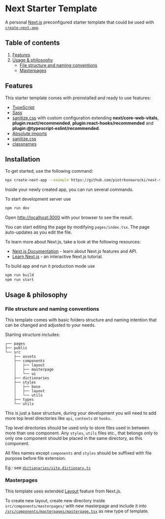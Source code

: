 # Next Starter Template
A personal [Next.js](https://nextjs.org/) preconfigured starter template that could be used with [`create-next-app`](https://github.com/vercel/next.js/tree/canary/packages/create-next-app).

## Table of contents
1. [Features](#features)
2. [Usage & philosophy](#usage--philosophy)
    * [File structure and naming conventions](#file-structure-and-naming-conventions)
    * [Masterpages](#masterpages)

## Features
This starter template comes with preinstalled and ready to use features:
* [TypeScript](https://github.com/microsoft/TypeScript)
* [Sass](https://github.com/sass/sass)
* [sanitize.css](https://github.com/eslint/eslint) with custom configuration extending **next/core-web-vitals**, **plugin:react/recommended**, **plugin:react-hooks/recommended** and **plugin:@typescript-eslint/recommended**.
* [Absolute imports](https://nextjs.org/docs/advanced-features/module-path-aliases)
* [sanitize.css](https://github.com/csstools/sanitize.css)
* [classnames](https://github.com/JedWatson/classnames)

## Installation
To get started, use the following command:
```bash
npx create-next-app --example https://github.com/piotrkonowrocki/next-starter-template
```

Inside your newly created app, you can run several commands.

To start development server use
```bash
npm run dev
```

Open [http://localhost:3000](http://localhost:3000) with your browser to see the result.

You can start editing the page by modifying `pages/index.tsx`. The page auto-updates as you edit the file.

To learn more about Next.js, take a look at the following resources:

- [Next.js Documentation](https://nextjs.org/docs) - learn about Next.js features and API.
- [Learn Next.js](https://nextjs.org/learn) - an interactive Next.js tutorial.

To build app and run it production mode use
```bash
npm run build
npm run start
```


## Usage & philosophy

### File structure and naming conventions
This template comes with basic folders structure and naming intention that can be changed and adjusted to your needs.

Starting structure includes:
```
┌── pages
├── public
└── src
    ├── assets
    ├── components
    │   ├── layout
    │   ├── masterpage
    │   └── ui
    ├── dictionaries
    ├── styles
    │   ├── base
    │   ├── layout
    │   └── utils
    ├── types
    └── utils
```
This is just a base structure, during your development you will need to add more top level directories like `api`, `contexts` or `hooks`.

Top level directories should be used only to store files used in between more than one component. Any `styles`, `utils` files etc., that belongs only to only one component should be placed in the same directory, as this component.

All files names except `components` and `styles` should be suffixed with file purpose before file extension.

Eg.: see [`dictionaries/site.dictionary.ts`](src/dictionaries/site.dictionary.ts)
### Masterpages
This template uses extended [Layout](https://nextjs.org/docs/basic-features/layouts) feature from Next.js.

To create new layout, create new directory inside `src/components/masterpages/` with new masterpage and include it into [`/src/components/masterpages/masterpage.tsx`](/src/components/masterpages/masterpage.tsx) as new type of template.
